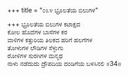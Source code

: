 +++
title = "೦೩೪ ಭ್ರೂಲತೆಯ ಬಿಲುಗಳ"

+++
ಭ್ರೂಲತೆಯ ಬಿಲುಗಳ ಕಟಾಕ್ಷದ  
ಕೋಲ ಹೊದೆಗಳ ಬಾಸೆಗಳ ಕರ  
ವಾಳಿಗಳ ಕತ್ತುರಿಯ ತಿಲಕದ ಹರಿಗೆ ಹಲಗೆಗಳ   
ತೋಳುಗಳ ಲೌಡಿಗಳ ಸೆಳ್ಳುಗು  
ರೋಳಿಗಳ ಸುರಗಿಗಳ ಮನ್ಮಥ      
ನಾಳು ನಡೆದುದು ದ್ರೌಪದಿಯ ದಂಡಿಗೆಯ ಬಳಸಿನಲಿ      ॥34॥